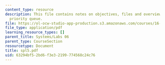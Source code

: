 ```yaml
---
content_type: resource
description: This file contains notes on objectives, files and overview on graphical
  priority queue.
file: https://ol-ocw-studio-app-production.s3.amazonaws.com/courses/16-01-unified-engineering-i-ii-iii-iv-fall-2005-spring-2006/63294bf52bd6f3e32199774568c24c76_spl5.pdf
file_type: application/pdf
learning_resource_types: []
parent_title: Systems/Labs 06
parent_type: CourseSection
resourcetype: Document
title: spl5.pdf
uid: 63294bf5-2bd6-f3e3-2199-774568c24c76
---
```

